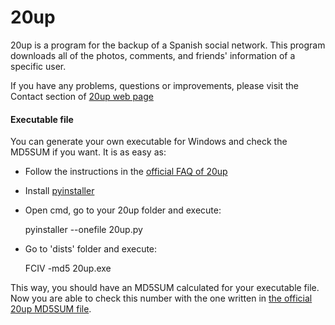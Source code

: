 20up
========

20up is a program for the backup of a Spanish social network. This program downloads all of the photos, comments, and friends' information of a specific user.

If you have any problems, questions or improvements, please visit the Contact section of [20up web page](http://bmenendez.github.io/20up)

#### Executable file

You can generate your own executable for Windows and check the MD5SUM if you want. It is as easy as:

* Follow the instructions in the [official FAQ of 20up](http://bmenendez.github.io/20up/#Windows-dificil)
* Install [pyinstaller](http://www.pyinstaller.org/)
* Open cmd, go to your 20up folder and execute:

    pyinstaller --onefile 20up.py
    
* Go to 'dists' folder and execute:

    FCIV -md5 20up.exe
    
This way, you should have an MD5SUM calculated for your executable file. Now you are able to check this number with the one written in [the official 20up MD5SUM file](https://github.com/bmenendez/20up/blob/master/windows/MD5SUM).

